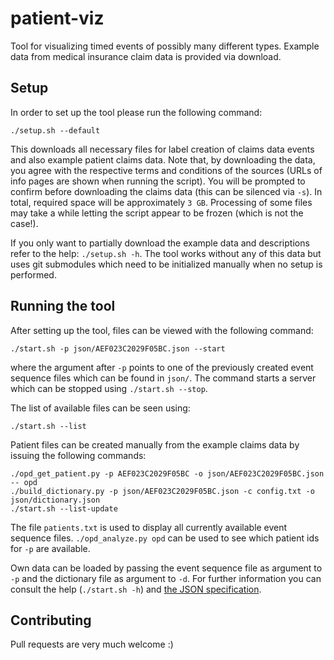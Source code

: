 # patient-viz

Tool for visualizing timed events of possibly many different types.
Example data from medical insurance claim data is provided via download.

## Setup

In order to set up the tool please run the following command:

```
./setup.sh --default
```

This downloads all necessary files for label creation of claims data events
and also example patient claims data. Note that, by downloading the data,
you agree with the respective terms and conditions of the sources
(URLs of info pages are shown when running the script). You will
be prompted to confirm before downloading the claims data (this can be silenced
via `-s`). In total, required space will be approximately `3 GB`.
Processing of some files may take a while letting the script appear
to be frozen (which is not the case!).

If you only want to partially download the example data and descriptions
refer to the help: `./setup.sh -h`. The tool works without any of this data
but uses git submodules which need to be initialized manually
when no setup is performed.

## Running the tool

After setting up the tool, files can be viewed with the following command:

```
./start.sh -p json/AEF023C2029F05BC.json --start
```

where the argument after `-p` points to one of the previously created
event sequence files which can be found in `json/`. The command starts
a server which can be stopped using `./start.sh --stop`.

The list of available files can be seen using:

```
./start.sh --list
```

Patient files can be created manually from the example claims data by
issuing the following commands:

```
./opd_get_patient.py -p AEF023C2029F05BC -o json/AEF023C2029F05BC.json -- opd
./build_dictionary.py -p json/AEF023C2029F05BC.json -c config.txt -o json/dictionary.json
./start.sh --list-update
```
The file `patients.txt` is used to display all currently available event sequence files.
`./opd_analyze.py opd` can be used to see which patient ids for `-p` are available.

Own data can be loaded by passing the event sequence file as argument to `-p`
and the dictionary file as argument to `-d`. For further information you
can consult the help (`./start.sh -h`) and [the JSON specification](spec.md).

## Contributing

Pull requests are very much welcome :)
